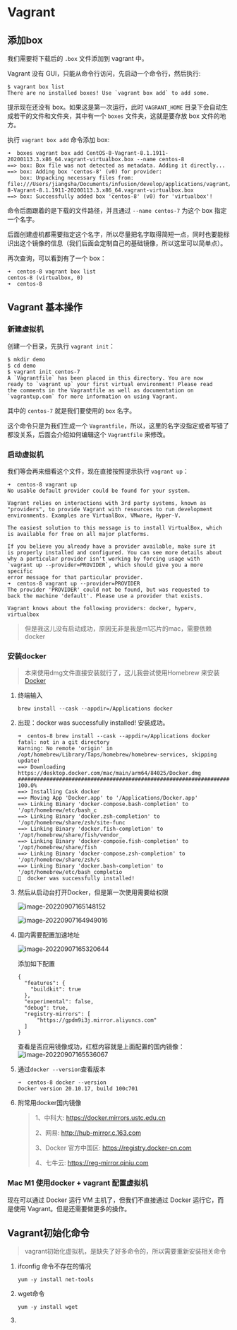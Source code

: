 # Vagrant

## 添加box

我们需要将下载后的 `.box` 文件添加到 vagrant 中。

Vagrant 没有 GUI，只能从命令行访问，先启动一个命令行，然后执行:

````
$ vagrant box list
There are no installed boxes! Use `vagrant box add` to add some.
````

提示现在还没有 box。如果这是第一次运行，此时 `VAGRANT_HOME` 目录下会自动生成若干的文件和文件夹，其中有一个 `boxes` 文件夹，这就是要存放 box 文件的地方。

执行 `vagrant box add` 命令添加 box:

````
➜  boxes vagrant box add CentOS-8-Vagrant-8.1.1911-20200113.3.x86_64.vagrant-virtualbox.box --name centos-8
==> box: Box file was not detected as metadata. Adding it directly...
==> box: Adding box 'centos-8' (v0) for provider: 
    box: Unpacking necessary files from: file:///Users/jiangsha/Documents/infusion/develop/applications/vagrant/boxes/CentOS-8-Vagrant-8.1.1911-20200113.3.x86_64.vagrant-virtualbox.box
==> box: Successfully added box 'centos-8' (v0) for 'virtualbox'!
````

命令后面跟着的是下载的文件路径，并且通过 `--name centos-7` 为这个 box 指定一个名字。

后面创建虚机都需要指定这个名字，所以尽量把名字取得简短一点，同时也要能标识出这个镜像的信息（我们后面会定制自己的基础镜像，所以这里可以简单点）。

再次查询，可以看到有了一个 box：

````
➜  centos-8 vagrant box list
centos-8 (virtualbox, 0)
➜  centos-8 
````

## Vagrant 基本操作

### 新建虚拟机

创建一个目录，先执行 `vagrant init`：

```text
$ mkdir demo
$ cd demo
$ vagrant init centos-7
A `Vagrantfile` has been placed in this directory. You are now
ready to `vagrant up` your first virtual environment! Please read
the comments in the Vagrantfile as well as documentation on
`vagrantup.com` for more information on using Vagrant.
```

其中的 `centos-7` 就是我们要使用的 `box` 名字。

这个命令只是为我们生成一个 `Vagrantfile`，所以，这里的名字没指定或者写错了都没关系，后面会介绍如何编辑这个 `Vagrantfile` 来修改。

### 启动虚拟机

我们等会再来细看这个文件，现在直接按照提示执行 `vagrant up`：

```shell
➜  centos-8 vagrant up
No usable default provider could be found for your system.

Vagrant relies on interactions with 3rd party systems, known as
"providers", to provide Vagrant with resources to run development
environments. Examples are VirtualBox, VMware, Hyper-V.

The easiest solution to this message is to install VirtualBox, which
is available for free on all major platforms.

If you believe you already have a provider available, make sure it
is properly installed and configured. You can see more details about
why a particular provider isn't working by forcing usage with
`vagrant up --provider=PROVIDER`, which should give you a more specific
error message for that particular provider.
➜  centos-8 vagrant up --provider=PROVIDER
The provider 'PROVIDER' could not be found, but was requested to
back the machine 'default'. Please use a provider that exists.

Vagrant knows about the following providers: docker, hyperv, virtualbox
```

> 但是我这儿没有启动成功，原因无非是我是m1芯片的mac，需要依赖docker

### 安装docker

>本来使用dmg文件直接安装就行了，这儿我尝试使用Homebrew 来安装 [Docker](https://so.csdn.net/so/search?q=Docker&spm=1001.2101.3001.7020)

1. 终端输入

   ````
   brew install --cask --appdir=/Applications docker
   ````

   

2. 出现：docker was successfully installed! 安装成功。

   ````shell
   ➜  centos-8 brew install --cask --appdir=/Applications docker
   fatal: not in a git directory
   Warning: No remote 'origin' in /opt/homebrew/Library/Taps/homebrew/homebrew-services, skipping update!
   ==> Downloading https://desktop.docker.com/mac/main/arm64/84025/Docker.dmg
   ######################################################################## 100.0%
   ==> Installing Cask docker
   ==> Moving App 'Docker.app' to '/Applications/Docker.app'
   ==> Linking Binary 'docker-compose.bash-completion' to '/opt/homebrew/etc/bash_c
   ==> Linking Binary 'docker.zsh-completion' to '/opt/homebrew/share/zsh/site-func
   ==> Linking Binary 'docker.fish-completion' to '/opt/homebrew/share/fish/vendor_
   ==> Linking Binary 'docker-compose.fish-completion' to '/opt/homebrew/share/fish
   ==> Linking Binary 'docker-compose.zsh-completion' to '/opt/homebrew/share/zsh/s
   ==> Linking Binary 'docker.bash-completion' to '/opt/homebrew/etc/bash_completio
   🍺  docker was successfully installed!
   ````

3. 然后从启动台打开Docker，但是第一次使用需要给权限

   ![image-20220907165148152](images/image-20220907165148152.png)

   ![image-20220907164949016](./images/image-20220907164949016.png)

4. 国内需要配置加速地址

   ![image-20220907165320644](images/image-20220907165320644.png)

   添加如下配置

   ````
   {
     "features": {
       "buildkit": true
     },
     "experimental": false,
     "debug": true,
     "registry-mirrors": [
         "https://gpdm9i3j.mirror.aliyuncs.com"
     ]
   }
   ````

   查看是否应用镜像成功，红框内容就是上面配置的国内镜像：
   ![image-20220907165536067](images/image-20220907165536067.png)

5. 通过`docker --version`查看版本

   ```
   ➜  centos-8 docker --version
   Docker version 20.10.17, build 100c701
   ```

6. 附常用docker国内镜像

   > 1、中科大: https://docker.mirrors.ustc.edu.cn
   >
   > 2、网易: http://hub-mirror.c.163.com
   >
   > 3、Docker 官方中国区: https://registry.docker-cn.com
   >
   > 4、七牛云: https://reg-mirror.qiniu.com

### Mac M1 使用docker + vagrant 配置虚拟机

现在可以通过 Docker 运行 VM 主机了，但我们不直接通过 Docker 运行它，而是使用 Vagrant。但是还需要做更多的操作。

## Vagrant初始化命令

> vagrant初始化虚拟机，是缺失了好多命令的，所以需要重新安装相关命令

1. ifconfig 命令不存在的情况

   ```
   yum -y install net-tools
   ```

2. wget命令

   ```
   yum -y install wget
   ```

3. 

